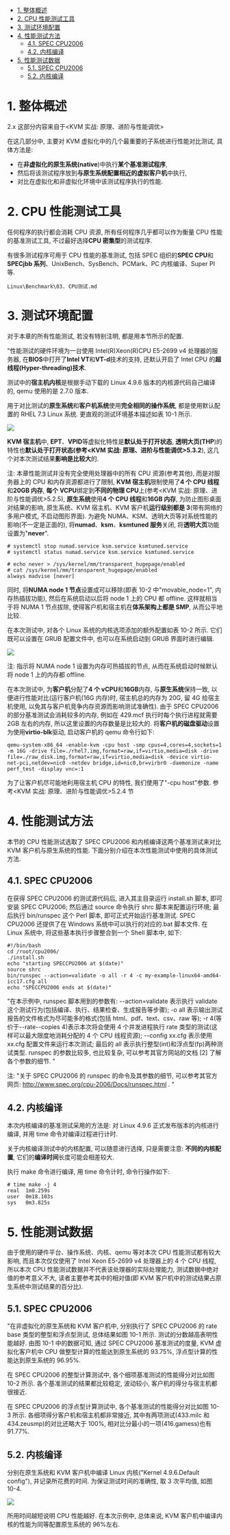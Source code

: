 
<!-- @import "[TOC]" {cmd="toc" depthFrom=1 depthTo=6 orderedList=false} -->

<!-- code_chunk_output -->

- [1. 整体概述](#1-整体概述)
- [2. CPU 性能测试工具](#2-cpu-性能测试工具)
- [3. 测试环境配置](#3-测试环境配置)
- [4. 性能测试方法](#4-性能测试方法)
  - [4.1. SPEC CPU2006](#41-spec-cpu2006)
  - [4.2. 内核编译](#42-内核编译)
- [5. 性能测试数据](#5-性能测试数据)
  - [5.1. SPEC CPU2006](#51-spec-cpu2006)
  - [5.2. 内核编译](#52-内核编译)

<!-- /code_chunk_output -->

# 1. 整体概述

2.x 这部分内容来自于\<KVM 实战: 原理、进阶与性能调优>

在这几部分中, 主要对 KVM 虚拟化中的几个最重要的子系统进行性能对比测试, 具体方法是:

* 在**非虚拟化的原生系统(native**)中执行**某个基准测试程序**,
* 然后将该测试程序放到**与原生系统配置相近的虚拟客户机**中执行,
* 对比在虚拟化和非虚拟化环境中该测试程序执行的性能.

# 2. CPU 性能测试工具

任何程序的执行都会消耗 CPU 资源, 所有任何程序几乎都可以作为衡量 CPU 性能的基准测试工具, 不过最好选择**CPU 密集型**的测试程序.

有很多测试程序可用于 CPU 性能的基准测试, 包括 SPEC 组织的**SPEC CPU**和**SPECjbb 系列**、UnixBench、SysBench、PCMark、PC 内核编译、Super PI 等.

`Linux\Benchmark\03. CPU测试.md`

# 3. 测试环境配置

对于本章的所有性能测试, 若没有特别注明, 都是用本节所示的配置.

"性能测试的硬件环境为一台使用 Intel(R)Xeon(R)CPU E5-2699 v4 处理器的服务器, 在**BIOS**中打开了**Intel VT**和**VT-d**技术的支持, 还默认开启了 Intel CPU 的**超线程(Hyper-threading)技术**.

测试中的**宿主机内核**是根据手动下载的 Linux 4.9.6 版本的内核源代码自己编译的, qemu 使用的是 2.7.0 版本.

用于对比测试的**原生系统**和**客户机系统**使用**完全相同的操作系统**, 都是使用默认配置的 RHEL 7.3 Linux 系统. 更直观的测试环境基本描述如表 10-1 所示.

![](./images/2019-05-11-17-26-57.png)

**KVM 宿主机**中, **EPT**、**VPID**等虚拟化特性是**默认处于打开状态**, **透明大页(THP**)的特性也**默认处于打开状态(参考\<KVM 实战: 原理、进阶与性能调优>5.3.2**), 这几个对本次测试结果**影响是比较大**的.

注: 本章性能测试并没有完全使用处理器中的所有 CPU 资源(参考其他), 而是对服务器上的 CPU 和内存资源都进行了限制, **KVM 宿主机**限制使用了**4 个 CPU 线程**和**20GB 内存**, **每个 VCPU**绑定到**不同的物理 CPU**上(参考\<KVM 实战: 原理、进阶与性能调优>5.2.5), **原生系统**使用**4 个 CPU 线程**和**16GB 内存**, 为防止图形桌面对结果的影响, 原生系统、KVM 宿主机、KVM 客户机**运行级别都是 3**(带有网络的多用户模式, 不启动图形界面). 为避免 NUMA、KSM、透明大页等对系统性能的影响(不一定是正面的), 将**numad**、**ksm**、**ksmtuned 服务**关闭, 将**透明大页**功能设置为"**never**".

```
# systemctl stop numad.service ksm.service ksmtuned.service
# systemctl status numad.service ksm.service ksmtuned.service

# echo never > /sys/kernel/mm/transparent_hugepage/enabled
# cat /sys/kernel/mm/transparent_hugepage/enabled
always madvise [never]
```

同时, 将**NUMA node 1 节点**设置成可以移除(即表 10\-2 中"movable\_node=1", 内存热插拔功能), 然后在系统启动以后将 node 1 上的 CPU 都 offline. 这样就相当于将 NUMA 1 节点拔除, 使得客户机和宿主机在**体系架构上都是 SMP**, 从而公平地比较.

在本次测试中, 对各个 Linux 系统的内核选项添加的额外配置如表 10\-2 所示. 它们既可以设置在 GRUB 配置文件中, 也可以在系统启动到 GRUB 界面时进行编辑.

![](./images/2019-05-11-20-24-05.png)

注: 指示将 NUMA node 1 设置为内存可热插拔的节点, 从而在系统启动时候默认将 node 1 上的内存都 offline.

在本次测试中, 为**客户机**分配了**4 个 vCPU**和**16GB**内存, 与**原生系统**保持一致, 以便进行性能对比(运行客户机(16G 内存)时, 宿主机总的内存为 20G, 留 4G 给宿主机使用, 以免其与客户机竞争内存资源而影响测试准确性). 由于 SPEC CPU2006 的部分基准测试会消耗较多的内存, 例如在 429.mcf 执行时每个执行进程就需要 2GB 左右的内存, 所以这里设置的内存数量是比较大的. 将**客户机的磁盘驱动**设置为使用**virtio\-blk**驱动, 启动客户机的 qemu 命令行如下:

```
qemu-system-x86_64 -enable-kvm -cpu host -smp cpus=4,cores=4,sockets=1 -m 16G -drive file=./rhel7.img,format=raw,if=virtio,media=disk -drive file=./raw_disk.img,format=raw,if=virtio,media=disk -device virtio-net-pci,netdev=nic0 -netdev bridge,id=nic0,br=virbr0 -daemonize -name perf_test -display vnc=:1
```

为了让客户机尽可能地利用宿主机 CPU 的特性, 我们使用了"\-cpu host"参数. 参考\<KVM 实战: 原理、进阶与性能调优>5.2.4 节

# 4. 性能测试方法

本节的 CPU 性能测试选取了 SPEC CPU2006 和内核编译这两个基准测试来对比 KVM 客户机与原生系统的性能. 下面分别介绍在本次性能测试中使用的具体测试方法.

## 4.1. SPEC CPU2006

在获得 SPEC CPU2006 的测试源代码后, 进入其主目录运行 install.sh 脚本, 即可安装 SPEC CPU2006; 然后通过 source 命令执行 shrc 脚本来配置运行环境; 最后执行 bin/runspec 这个 Perl 脚本, 即可正式开始运行基准测试. SPEC CPU2006 还提供了在 Windows 系统中可以执行的对应的.bat 脚本文件. 在 Linux 系统中, 将这些基本执行步骤整合到一个 Shell 脚本中, 如下:

```
#!/bin/bash
cd /root/cpu2006/
./install.sh
echo "starting SPECCPU2006 at $(date)"
source shrc
bin/runspec --action=validate -o all -r 4 -c my-example-linux64-amd64-icc17.cfg all
echo "SPECCPU2006 ends at $(date)"
```

"在本示例中, runspec 脚本用到的参数有: --action=validate 表示执行 validate 这个测试行为(包括编译、执行、结果检查、生成报告等步骤); -o all 表示输出测试报告的文件格式为尽可能多的格式(包括 html、pdf、text、csv、raw 等); -r 4(等价于--rate--copies 4)表示本次将会使用 4 个并发进程执行 rate 类型的测试(这样可以最大限度地消耗分配的 4 个 CPU 线程资源); --config xx.cfg 表示使用 xx.cfg 配置文件来运行本次测试; 最后的 all 表示执行整型(int)和浮点型(fp)两种测试类型. runspec 的参数比较多, 也比较复杂, 可以参考其官方网站的文档 [2] 了解各个参数的细节. "

注: "关于 SPEC CPU2006 的 runspec 的命令及其参数的细节, 可以参考其官方网页: http://www.spec.org/cpu-2006/Docs/runspec.html . "

## 4.2. 内核编译

本次内核编译的基准测试采用的方法是: 对 Linux 4.9.6 正式发布版本的内核进行编译, 并用 time 命令对编译过程进行计时.

关于内核编译测试中的内核配置, 可以随意进行选择, 只是需要注意: **不同的内核配置**, 它们的**编译时间**长度可能会相差较大.

执行 make 命令进行编译, 用 time 命令计时, 命令行操作如下:

```
# time make -j 4
real  1m0.259s
user  0m18.103s
sys   0m3.825s
```

# 5. 性能测试数据

由于使用的硬件平台、操作系统、内核、qemu 等对本次 CPU 性能测试都有较大影响, 而且本次仅仅使用了 Intel Xeon E5-2699 v4 处理器上的 4 个 CPU 线程, 所以本次 CPU 性能测试数据并不代表该处理器的实际处理能力, 测试数据中绝对值的参考意义不大, 读者主要参考其中的相对值(即 KVM 客户机中的测试结果占原生系统中测试结果的百分比).

## 5.1. SPEC CPU2006

"在非虚拟化的原生系统和 KVM 客户机中, 分别执行了 SPEC CPU2006 的 rate base 类型的整型和浮点型测试, 总体结果如图 10-1 所示. 测试的分数越高表明性能越好. 由图 10-1 中的数据可知, 通过 SPEC CPU2006 基准测试的度量, KVM 虚拟化客户机中 CPU 做整型计算的性能达到原生系统的 93.75%, 浮点型计算的性能达到原生系统的 96.95%.

在 SPEC CPU2006 的整型计算测试中, 各个细项基准测试的性能得分对比如图 10-2 所示. 各个基准测试的结果都比较稳定, 波动较小, 客户机的得分与宿主机都很接近.

在 SPEC CPU2006 的浮点型计算测试中, 各个基准测试的性能得分对比如图 10-3 所示. 各细项得分客户机和宿主机都非常接近, 其中有两项测试(433.milc 和 434.zeusmp)的对比还略大于 100%, 相对比分最小的一项(416.gamess)也有 91.77%.



## 5.2. 内核编译

分别在原生系统和 KVM 客户机中编译 Linux 内核("Kernel 4.9.6.Default config"), 并记录所花费的时间. 为保证测试时间的准确性, 取 3 次平均值, 如图 10\-4.

![](./images/2019-05-11-20-43-34.png)

所用时间越短说明 CPU 性能越好. 在本次示例中, 总体来说, KVM 客户机中编译内核的性能为同等配置原生系统的 96%左右.